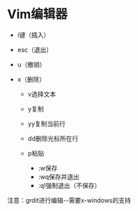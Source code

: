 # Vim编辑器
- i键（插入）
- esc（退出）
- u（撤销）
- x（删除）


	- v选择文本
	- y复制
	- yy复制当前行
	- dd删除光标所在行
	- p粘贴


		- :w保存
		- :wq保存并退出
		- :q!强制退出（不保存）

注意：grdit进行编辑--需要x-windows的支持